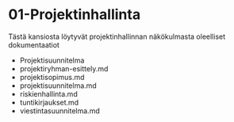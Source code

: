# 01-Projektinhallinta

Tästä kansiosta löytyvät projektinhallinnan näkökulmasta oleelliset dokumentaatiot

* Projektisuunnitelma
* projektiryhman-esittely.md	
* projektisopimus.md
* projektisuunnitelma.md
* riskienhallinta.md
* tuntikirjaukset.md
*  viestintasuunnitelma.md
